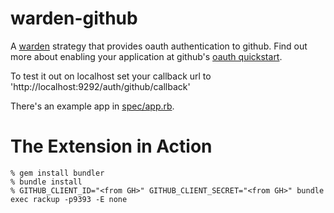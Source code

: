 warden-github
=============

A [warden](http://github.com/hassox/warden) strategy that provides oauth authentication to github.  Find out more about enabling your application at github's [oauth quickstart](http://gist.github.com/419219).

To test it out on localhost set your callback url to 'http://localhost:9292/auth/github/callback'

There's an example app in [spec/app.rb](/atmos/warden-github/blob/master/spec/app.rb).

The Extension in Action
=======================
    % gem install bundler
    % bundle install
    % GITHUB_CLIENT_ID="<from GH>" GITHUB_CLIENT_SECRET="<from GH>" bundle exec rackup -p9393 -E none
